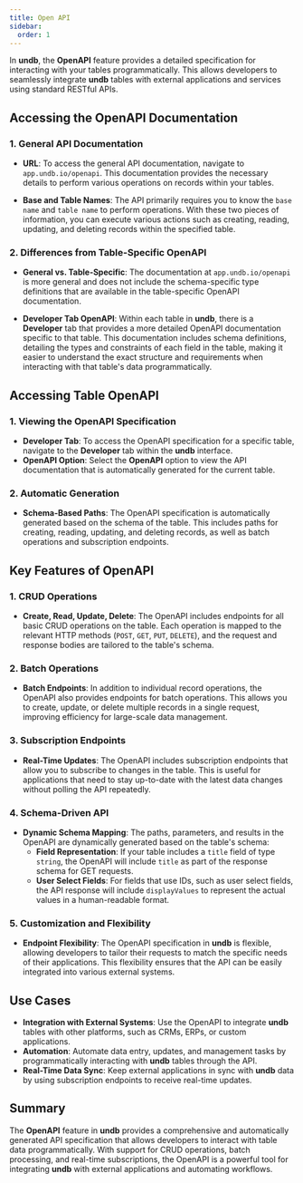 ```yaml
---
title: Open API
sidebar:
  order: 1
---
```


In **undb**, the **OpenAPI** feature provides a detailed specification for interacting with your tables programmatically. This allows developers to seamlessly integrate **undb** tables with external applications and services using standard RESTful APIs.

## Accessing the OpenAPI Documentation

### 1. General API Documentation

- **URL**: To access the general API documentation, navigate to `app.undb.io/openapi`. This documentation provides the necessary details to perform various operations on records within your tables.

- **Base and Table Names**: The API primarily requires you to know the `base name` and `table name` to perform operations. With these two pieces of information, you can execute various actions such as creating, reading, updating, and deleting records within the specified table.

### 2. Differences from Table-Specific OpenAPI

- **General vs. Table-Specific**: The documentation at `app.undb.io/openapi` is more general and does not include the schema-specific type definitions that are available in the table-specific OpenAPI documentation.

- **Developer Tab OpenAPI**: Within each table in **undb**, there is a **Developer** tab that provides a more detailed OpenAPI documentation specific to that table. This documentation includes schema definitions, detailing the types and constraints of each field in the table, making it easier to understand the exact structure and requirements when interacting with that table's data programmatically.

## Accessing Table OpenAPI

### 1. Viewing the OpenAPI Specification

- **Developer Tab**: To access the OpenAPI specification for a specific table, navigate to the **Developer** tab within the **undb** interface.
- **OpenAPI Option**: Select the **OpenAPI** option to view the API documentation that is automatically generated for the current table.

### 2. Automatic Generation

- **Schema-Based Paths**: The OpenAPI specification is automatically generated based on the schema of the table. This includes paths for creating, reading, updating, and deleting records, as well as batch operations and subscription endpoints.

## Key Features of OpenAPI

### 1. CRUD Operations

- **Create, Read, Update, Delete**: The OpenAPI includes endpoints for all basic CRUD operations on the table. Each operation is mapped to the relevant HTTP methods (`POST`, `GET`, `PUT`, `DELETE`), and the request and response bodies are tailored to the table's schema.

### 2. Batch Operations

- **Batch Endpoints**: In addition to individual record operations, the OpenAPI also provides endpoints for batch operations. This allows you to create, update, or delete multiple records in a single request, improving efficiency for large-scale data management.

### 3. Subscription Endpoints

- **Real-Time Updates**: The OpenAPI includes subscription endpoints that allow you to subscribe to changes in the table. This is useful for applications that need to stay up-to-date with the latest data changes without polling the API repeatedly.

### 4. Schema-Driven API

- **Dynamic Schema Mapping**: The paths, parameters, and results in the OpenAPI are dynamically generated based on the table's schema:
  - **Field Representation**: If your table includes a `title` field of type `string`, the OpenAPI will include `title` as part of the response schema for GET requests.
  - **User Select Fields**: For fields that use IDs, such as user select fields, the API response will include `displayValues` to represent the actual values in a human-readable format.

### 5. Customization and Flexibility

- **Endpoint Flexibility**: The OpenAPI specification in **undb** is flexible, allowing developers to tailor their requests to match the specific needs of their applications. This flexibility ensures that the API can be easily integrated into various external systems.

## Use Cases

- **Integration with External Systems**: Use the OpenAPI to integrate **undb** tables with other platforms, such as CRMs, ERPs, or custom applications.
- **Automation**: Automate data entry, updates, and management tasks by programmatically interacting with **undb** tables through the API.
- **Real-Time Data Sync**: Keep external applications in sync with **undb** data by using subscription endpoints to receive real-time updates.

## Summary

The **OpenAPI** feature in **undb** provides a comprehensive and automatically generated API specification that allows developers to interact with table data programmatically. With support for CRUD operations, batch processing, and real-time subscriptions, the OpenAPI is a powerful tool for integrating **undb** with external applications and automating workflows.
